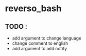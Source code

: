 # reverso_bash

## **TODO :** 
- add argument to change language
- change comment to english
- add argument to add notify
